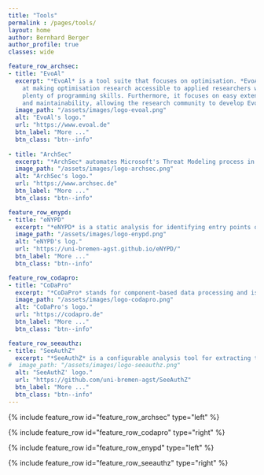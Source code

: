 ```yaml
---
title: "Tools"
permalink : /pages/tools/
layout: home
author: Bernhard Berger
author_profile: true
classes: wide

feature_row_archsec:
- title: "EvoAl"
  excerpt: "*EvoAl* is a tool suite that focuses on optimisation. *EvoAl* aims
    at making optimisation research accessible to applied researchers without
    plenty of programming skills. Furthermore, it focuses on easy extensibility
    and maintainability, allowing the research community to develop EvoAl further."
  image_path: "/assets/images/logo-evoal.png"
  alt: "EvoAl's logo."
  url: "https://www.evoal.de"
  btn_label: "More ..."
  btn_class: "btn--info"
  
- title: "ArchSec"
  excerpt: "*ArchSec* automates Microsoft's Threat Modeling process in two ways: First, it automatically extracts architectural views for component-based software systems. Second, it is capable of automatically identifying security flaws in architectural views."
  image_path: "/assets/images/logo-archsec.png"
  alt: "ArchSec's logo."
  url: "https://www.archsec.de"
  btn_label: "More ..."
  btn_class: "btn--info"

feature_row_enypd:
- title: "eNYPD"
  excerpt: "*eNYPD* is a static analysis for identifying entry points of applications. An entry point is any method that an external user or system can control directly. The information on entry points is necessary in many different security analyses, such as Threat Modeling, input validation analyses, or security metrics."
  image_path: "/assets/images/logo-enypd.png"
  alt: "eNYPD's log."
  url: "https://uni-bremen-agst.github.io/eNYPD/"
  btn_label: "More ..."
  btn_class: "btn--info"

feature_row_codapro:
- title: "CoDaPro"
  excerpt: "*CoDaPro* stands for component-based data processing and is a tool for data measurement, filtering, and preparation."
  image_path: "/assets/images/logo-codapro.png"
  alt: "CoDaPro's logo."
  url: "https://codapro.de"
  btn_label: "More ..."
  btn_class: "btn--info"

feature_row_seeauthz:
- title: "SeeAuthZ"
  excerpt: "*SeeAuthZ* is a configurable analysis tool for extracting the implemented authorization policy. Therefore, it extracts the authorization facts the program enforces while accessing a sensitive resource. This information can be used to re-document the authorization policy if the developers lost it or never wrote it  down or compare the implemented authorization policy with the planned policy to identify divergences."
#  image_path: "/assets/images/logo-seeauthz.png"
  alt: "SeeAuthZ' logo."
  url: "https://github.com/uni-bremen-agst/SeeAuthZ"
  btn_label: "More ..."
  btn_class: "btn--info"
---
```


{% include feature_row id="feature_row_archsec" type="left" %}

{% include feature_row id="feature_row_codapro" type="right" %}

{% include feature_row id="feature_row_enypd" type="left" %}

{% include feature_row id="feature_row_seeauthz" type="right" %}
